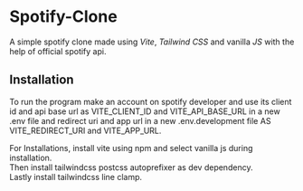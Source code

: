 # Spotify-Clone
A simple spotify clone made using *Vite*, *Tailwind CSS* and vanilla *JS* with the help of official spotify api.  

## Installation
To run the program make an account on spotify developer and use its client id and api base url as VITE_CLIENT_ID and VITE_API_BASE_URL in a new .env file and redirect uri and app url in a new .env.development file AS VITE_REDIRECT_URI and VITE_APP_URL.  

For Installations, install vite using npm and select vanilla js during installation.  
Then install tailwindcss postcss autoprefixer as dev dependency.  
Lastly install tailwindcss line clamp.
